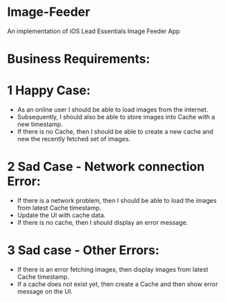 # Image-Feeder
An implementation of iOS Lead Essentials Image Feeder App


# Business Requirements: 

# 1 Happy Case: 

- As an online user I should be able to load images from the internet.
- Subsequently, I should also be able to store images into Cache with a new timestamp. 
- If there is no Cache, then I should be able to create a new cache and new the recently fetched set of images. 

# 2 Sad Case - Network connection Error: 
- If there is a network problem, then I should be able to load the images from latest Cache timestamp. 
- Update the UI with cache data. 
- If there is no cache, then I should display an error message. 

# 3 Sad case - Other Errors: 
- If there is an error fetching images, then display images from latest Cache timestamp. 
- If a cache does not exist yet, then create a Cache and then show error message on the UI. 
